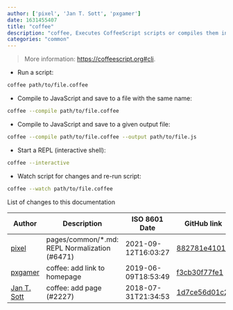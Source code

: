 ```yaml
---
author: ['pixel', 'Jan T. Sott', 'pxgamer']
date: 1631455407
title: "coffee"
description: "coffee, Executes CoffeeScript scripts or compiles them into JavaScript."
categories: "common"
---
```

> More information: <https://coffeescript.org#cli>.

- Run a script:

```bash
coffee path/to/file.coffee
```

- Compile to JavaScript and save to a file with the same name:

```bash
coffee --compile path/to/file.coffee
```

- Compile to JavaScript and save to a given output file:

```bash
coffee --compile path/to/file.coffee --output path/to/file.js
```

- Start a REPL (interactive shell):

```bash
coffee --interactive
```

- Watch script for changes and re-run script:

```bash
coffee --watch path/to/file.coffee
```
List of changes to this documentation


Author | Description | ISO 8601 Date | GitHub link
------|-----|-----|-----
[pixel](mailto:35269695+pixelcmtd@users.noreply.github.com) | pages/common/*.md: REPL Normalization (#6471) | 2021-09-12T16:03:27 | [882781e41019](https://github.com/tldr-pages/tldr/commit/882781e41019543fd716442e62faa1fb02d474b9)
[pxgamer](mailto:owzie123@gmail.com) | coffee: add link to homepage | 2019-06-09T18:53:49 | [f3cb30f77fe1](https://github.com/tldr-pages/tldr/commit/f3cb30f77fe18d894176037ceb8a7aa4886955d9)
[Jan T. Sott](mailto:jan@idleberg.com) | coffee: add page (#2227) | 2018-07-31T21:34:53 | [1d7ce56d01c2](https://github.com/tldr-pages/tldr/commit/1d7ce56d01c2fc2fed650c66afab46b0ee9ad94a)

